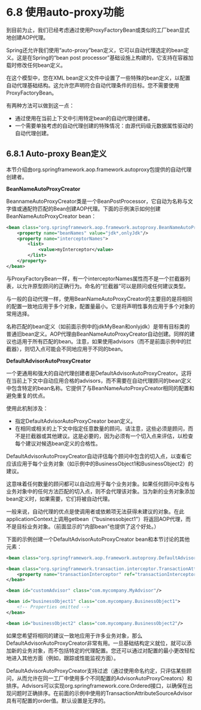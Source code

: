 # 6.8 使用auto-proxy功能

到目前为止，我们已经考虑通过使用ProxyFactoryBean或类似的工厂bean显式地创建AOP代理。

Spring还允许我们使用“auto-proxy”bean定义，它可以自动代理选定的bean定义。这是在Spring的“bean post processor”基础设施上构建的，它支持在容器加载时修改任何bean定义。

在这个模型中，您在XML bean定义文件中设置了一些特殊的bean定义，以配置自动代理基础结构。这允许您声明符合自动代理条件的目标。您不需要使用ProxyFactoryBean。

有两种方法可以做到这一点：

* 通过使用在当前上下文中引用特定bean的自动代理创建者。
* 一个需要单独考虑的自动代理创建的特殊情况：由源代码级元数据属性驱动的自动代理创建。

## 6.8.1 Auto-proxy Bean定义

本节介绍由org.springframework.aop.framework.autoproxy包提供的自动代理创建者。

**BeanNameAutoProxyCreator**

BeannameAutoProxyCreator类是一个BeanPostProcessor，它自动为名称与文字值或通配符匹配的Bean创建AOP代理。下面的示例演示如何创建BeanNameAutoProxyCreator bean：

~~~xml
<bean class="org.springframework.aop.framework.autoproxy.BeanNameAutoProxyCreator">
    <property name="beanNames" value="jdk*,onlyJdk"/>
    <property name="interceptorNames">
        <list>
            <value>myInterceptor</value>
        </list>
    </property>
</bean>
~~~

与ProxyFactoryBean一样，有一个interceptorNames属性而不是一个拦截器列表，以允许原型顾问的正确行为。命名的“拦截器”可以是顾问或任何建议类型。

与一般的自动代理一样，使用BeanNameAutoProxyCreator的主要目的是将相同的配置一致地应用于多个对象，配置量最小。它是将声明性事务应用于多个对象的常用选择。

名称匹配的bean定义（如前面示例中的jdkMyBean和onlyjdk）是带有目标类的普通旧bean定义。AOP代理由BeanNameAutoProxyCreator自动创建。同样的建议也适用于所有匹配的bean。注意，如果使用advisors（而不是前面示例中的拦截器），则切入点可能会不同地应用于不同的bean。

**DefaultAdvisorAutoProxyCreator**

一个更通用和强大的自动代理创建者是DefaultAdvisorAutoProxyCreator。这将在当前上下文中自动应用合格的advisors，而不需要在自动代理顾问的bean定义中包含特定的bean名称。它提供了与BeanNameAutoProxyCreator相同的配置和避免重复的优点。

使用此机制涉及：
* 指定DefaultAdvisorAutoProxyCreator bean定义。
* 在相同或相关的上下文中指定任意数量的顾问。请注意，这些必须是顾问，而不是拦截器或其他建议。这是必要的，因为必须有一个切入点来评估，以检查每个建议对候选bean定义的合格性。
  
DefaultAdvisorAutoProxyCreator自动评估每个顾问中包含的切入点，以查看它应该应用于每个业务对象（如示例中的BusinessObject1和BusinessObject2）的建议。

这意味着任何数量的顾问都可以自动应用于每个业务对象。如果任何顾问中没有与业务对象中的任何方法匹配的切入点，则不会代理该对象。当为新的业务对象添加bean定义时，如果需要，它们将被自动代理。

一般来说，自动代理的优点是使调用者或依赖项无法获得未建议的对象。在此applicationContext上调用getbean（“businessobject1”）将返回AOP代理，而不是目标业务对象。（前面显示的“内部bean”也提供了这个好处。）

下面的示例创建一个DefaultAdvisorAutoProxyCreator bean和本节讨论的其他元素：

~~~xml
<bean class="org.springframework.aop.framework.autoproxy.DefaultAdvisorAutoProxyCreator"/>

<bean class="org.springframework.transaction.interceptor.TransactionAttributeSourceAdvisor">
    <property name="transactionInterceptor" ref="transactionInterceptor"/>
</bean>

<bean id="customAdvisor" class="com.mycompany.MyAdvisor"/>

<bean id="businessObject1" class="com.mycompany.BusinessObject1">
    <!-- Properties omitted -->
</bean>

<bean id="businessObject2" class="com.mycompany.BusinessObject2"/>
~~~

如果您希望将相同的建议一致地应用于许多业务对象，那么DefaultAdvisorAutoProxyCreator非常有用。一旦基础结构定义就位，就可以添加新的业务对象，而不包括特定的代理配置。您还可以通过对配置的最小更改轻松地进入其他方面（例如，跟踪或性能监视方面）。

DefaultAdvisorAutoProxyCreator支持过滤（通过使用命名约定，只评估某些顾问，从而允许在同一工厂中使用多个不同配置的AdvisorAutoProxyCreators）和排序。Advisors可以实现org.springframework.core.Ordered接口，以确保在出现问题时正确排序。在前面的示例中使用的TransactionAttributeSourceAdvisor具有可配置的order值。默认设置是无序的。



